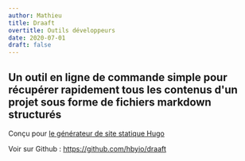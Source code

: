 ```yaml
---
author: Mathieu
title: Draaft
overtitle: Outils développeurs
date: 2020-07-01
draft: false
---
```


## Un outil en ligne de commande simple pour récupérer rapidement tous les contenus d'un projet sous forme de fichiers markdown structurés


Conçu pour <a href="https://gohugo.io/">le générateur de site statique Hugo</a>

Voir sur Github : <a href="https://github.com/hbyio/draaft">https://github.com/hbyio/draaft</a> 


<script id="asciicast-azpIqppLtBwm9suR9vTD4xRyZ" src="https://asciinema.org/a/azpIqppLtBwm9suR9vTD4xRyZ.js" async></script>
<iframe src="https://asciinema.org/a/azpIqppLtBwm9suR9vTD4xRyZ/embed?" id="asciicast-iframe-azpIqppLtBwm9suR9vTD4xRyZ" name="asciicast-iframe-azpIqppLtBwm9suR9vTD4xRyZ" scrolling="no" allowfullscreen="true" style="overflow: hidden; margin: 0px; border: 0px; display: inline-block; width: 0px; float: none; visibility: visible; height: 0px;"></iframe>


